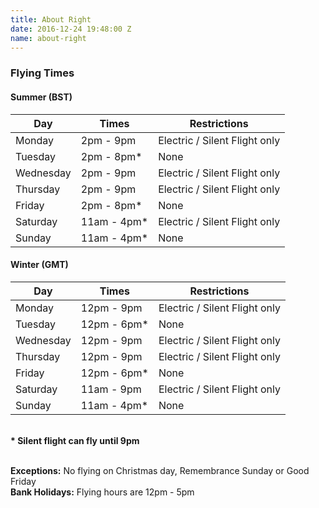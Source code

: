 ```yaml
---
title: About Right
date: 2016-12-24 19:48:00 Z
name: about-right
---
```


<h3>Flying Times</h3>

<h4>Summer (BST)</h4>
<table class="table table-striped">
    <thead>
    <tr>
        <th>Day</th>
        <th>Times</th>
        <th>Restrictions</th>
    </tr>
    </thead>
    <tbody>
    <tr>
        <td>Monday</td>
        <td>2pm - 9pm</td>
        <td>Electric / Silent Flight only</td>
    </tr>
    <tr>
        <td>Tuesday</td>
        <td>2pm - 8pm*</td>
        <td>None</td>
    </tr>
    <tr>
        <td>Wednesday</td>
        <td>2pm - 9pm</td>
        <td>Electric / Silent Flight only</td>
    </tr>
    <tr>
        <td>Thursday</td>
        <td>2pm - 9pm</td>
        <td>Electric / Silent Flight only</td>
    </tr>
    <tr>
        <td>Friday</td>
        <td>2pm - 8pm*</td>
        <td>None</td>
    </tr>
    <tr>
        <td>Saturday</td>
        <td>11am - 4pm*</td>
        <td>Electric / Silent Flight only</td>
    </tr>
    <tr>
        <td>Sunday</td>
        <td>11am - 4pm*</td>
        <td>None</td>
    </tr>
    </tbody>
</table>


<h4>Winter (GMT)</h4>
<table class="table table-striped">
    <thead>
    <tr>
        <th>Day</th>
        <th>Times</th>
        <th>Restrictions</th>
    </tr>
    </thead>
    <tbody>
    <tr>
        <td>Monday</td>
        <td>12pm - 9pm</td>
        <td>Electric / Silent Flight only</td>
    </tr>
    <tr>
        <td>Tuesday</td>
        <td>12pm - 6pm*</td>
        <td>None</td>
    </tr>
    <tr>
        <td>Wednesday</td>
        <td>12pm - 9pm</td>
        <td>Electric / Silent Flight only</td>
    </tr>
    <tr>
        <td>Thursday</td>
        <td>12pm - 9pm</td>
        <td>Electric / Silent Flight only</td>
    </tr>
    <tr>
        <td>Friday</td>
        <td>12pm - 6pm*</td>
        <td>None</td>
    </tr>
    <tr>
        <td>Saturday</td>
        <td>11am - 9pm</td>
        <td>Electric / Silent Flight only</td>
    </tr>
    <tr>
        <td>Sunday</td>
        <td>11am - 4pm*</td>
        <td>None</td>
    </tr>
    </tbody>
</table>

<br><b>* Silent flight can fly until 9pm</b>

<br><b>Exceptions:</b> No flying on Christmas day, Remembrance Sunday or Good Friday <br>
<b>Bank Holidays:</b> Flying hours are 12pm - 5pm